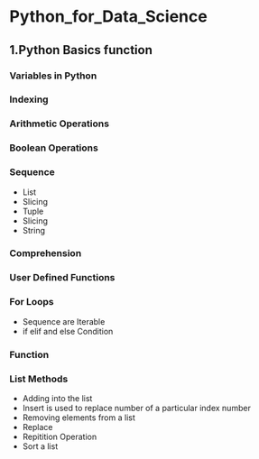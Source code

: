 # Python_for_Data_Science
## 1.Python Basics function
### Variables in Python
### Indexing
### Arithmetic Operations
### Boolean Operations
### Sequence
+ List
+ Slicing
+ Tuple
+ Slicing
+ String
### Comprehension
### User Defined Functions
### For Loops
+ Sequence are Iterable
+ if elif and else Condition
### Function
### List Methods
+ Adding into the list
+ Insert is used to replace number of a particular index number
+ Removing elements from a list
+ Replace
+ Repitition Operation
+ Sort a list
